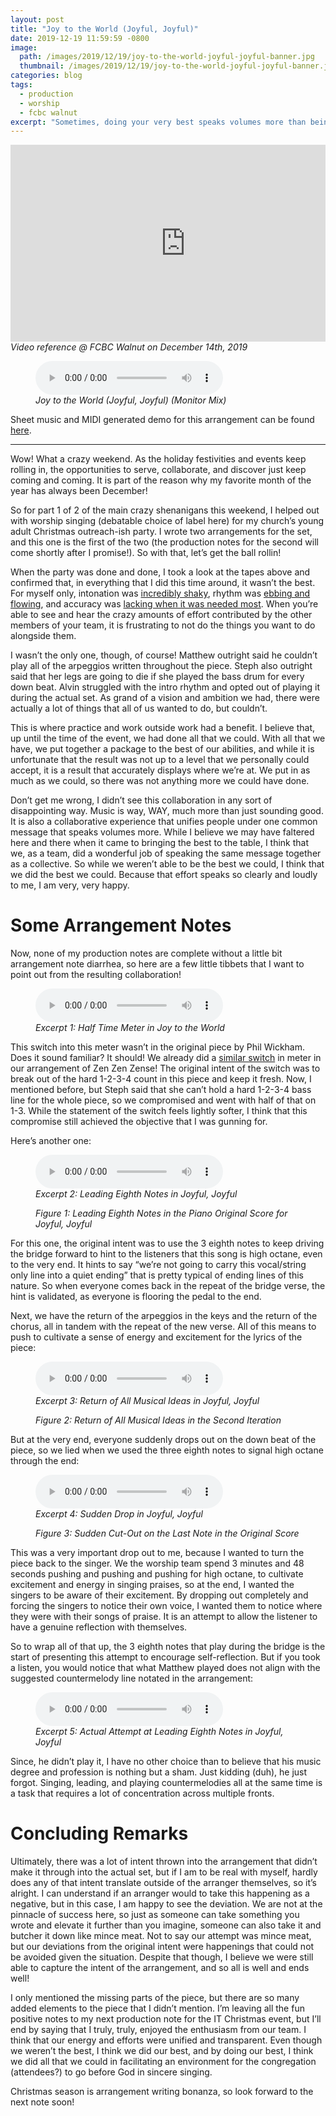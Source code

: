 ```yaml
---
layout: post
title: "Joy to the World (Joyful, Joyful)"
date: 2019-12-19 11:59:59 -0800
image: 
  path: /images/2019/12/19/joy-to-the-world-joyful-joyful-banner.jpg
  thumbnail: /images/2019/12/19/joy-to-the-world-joyful-joyful-banner.jpg
categories: blog
tags:
  - production
  - worship
  - fcbc walnut
excerpt: "Sometimes, doing your very best speaks volumes more than being the best.  This past weekend, I wrote and participated in two arrangements for FCBC Walnut’s In-Transit Christmas party.  This is the first of the two production notes where I detail some of the musical and collaborative intent that our team aimed for."
---
```


<figure class="align-center" style="margin:0px;padding:0px;overflow:hidden">
    <div style="text-align: center;">
        <iframe
            width="560"
            height="315"
            src="https://www.youtube.com/embed/_jPWxkIQYW0"
            frameborder="0">
        </iframe>
    </div>
    <figcaption><i>Video reference @ FCBC Walnut on December 14th, 2019</i></figcaption>
</figure>

<figure class="align-center">
    <audio
        controls
        preload
        class="align-center"
        src="/assets/2019/12/19/joy-to-the-world-joyful-joyful-monitor-mix.mp3">
    </audio>
    <figcaption><i>Joy to the World (Joyful, Joyful) (Monitor Mix)</i></figcaption>
</figure>

Sheet music and MIDI generated demo for this arrangement can be found <a href="/sheets">here</a>.

<hr>

Wow!  What a crazy weekend.  As the holiday festivities and events keep rolling in, the opportunities to serve, collaborate, and discover just keep coming and coming.  It is part of the reason why my favorite month of the year has always been December!

So for part 1 of 2 of the main crazy shenanigans this weekend, I helped out with worship singing (debatable choice of label here) for my church’s young adult Christmas outreach-ish party.  I wrote two arrangements for the set, and this one is the first of the two (the production notes for the second will come shortly after I promise!).  So with that, let’s get the ball rollin!

When the party was done and done, I took a look at the tapes above and confirmed that, in everything that I did this time around, it wasn’t the best.  For myself only, intonation was [incredibly shaky](https://youtu.be/_jPWxkIQYW0?t=47), rhythm was [ebbing and flowing](https://youtu.be/_jPWxkIQYW0?t=70), and accuracy was [lacking when it was needed most](https://youtu.be/_jPWxkIQYW0?t=88).  When you’re able to see and hear the crazy amounts of effort contributed by the other members of your team, it is frustrating to not do the things you want to do alongside them.

I wasn’t the only one, though, of course!  Matthew outright said he couldn’t play all of the arpeggios written throughout the piece.  Steph also outright said that her legs are going to die if she played the bass drum for every down beat.  Alvin struggled with the intro rhythm and opted out of playing it during the actual set.  As grand of a vision and ambition we had, there were actually a lot of things that all of us wanted to do, but couldn’t.

This is where practice and work outside work had a benefit.  I believe that, up until the time of the event, we had done all that we could.  With all that we have, we put together a package to the best of our abilities, and while it is unfortunate that the result was not up to a level that we personally could accept, it is a result that accurately displays where we’re at.  We put in as much as we could, so there was not anything more we could have done.

Don’t get me wrong, I didn’t see this collaboration in any sort of disappointing way.  Music is way, WAY, much more than just sounding good.  It is also a collaborative experience that unifies people under one common message that speaks volumes more.  While I believe we may have faltered here and there when it came to bringing the best to the table, I think that we, as a team, did a wonderful job of speaking the same message together as a collective.  So while we weren’t able to be the best we could, I think that we did the best we could.  Because that effort speaks so clearly and loudly to me, I am very, very happy.

# Some Arrangement Notes

Now, none of my production notes are complete without a little bit arrangement note diarrhea, so here are a few little tibbets that I want to point out from the resulting collaboration!

<figure class="align-center">
    <audio
        controls
        preload
        class="align-center"
        src="/assets/2019/12/19/excerpt-1-half-time-meter-in-joy-to-the-world.mp3">
    </audio>
    <figcaption><i>Excerpt 1: Half Time Meter in Joy to the World</i></figcaption>
</figure>

This switch into this meter wasn’t in the original piece by Phil Wickham.  Does it sound familiar?  It should!  We already did a [similar switch](https://youtu.be/V87VHxL384Y?t=54) in meter in our arrangement of Zen Zen Zense!  The original intent of the switch was to break out of the hard 1-2-3-4 count in this piece and keep it fresh.  Now, I mentioned before, but Steph said that she can’t hold a hard 1-2-3-4 bass line for the whole piece, so we compromised and went with half of that on 1-3.  While the statement of the switch feels lightly softer, I think that this compromise still achieved the objective that I was gunning for.

Here’s another one:

<figure class="align-center">
    <audio
        controls
        preload
        class="align-center"
        src="/assets/2019/12/19/excerpt-2-leading-eighth-notes-in-joyful-joyful.mp3">
    </audio>
    <figcaption><i>Excerpt 2: Leading Eighth Notes in Joyful, Joyful</i></figcaption>
</figure>

<figure class="align-center">
    <img src="/images/2019/12/19/figure-1-leading-eighth-notes-in-the-piano-original-score-for-joyful-joyful.png" alt="">
    <figcaption><i>Figure 1: Leading Eighth Notes in the Piano Original Score for Joyful, Joyful</i></figcaption>
</figure>

For this one, the original intent was to use the 3 eighth notes to keep driving the bridge forward to hint to the listeners that this song is high octane, even to the very end.  It hints to say “we’re not going to carry this vocal/string only line into a quiet ending” that is pretty typical of ending lines of this nature.  So when everyone comes back in the repeat of the bridge verse, the hint is validated, as everyone is flooring the pedal to the end.

Next, we have the return of the arpeggios in the keys and the return of the chorus, all in tandem with the repeat of the new verse.  All of this means to push to cultivate a sense of energy and excitement for the lyrics of the piece:

<figure class="align-center">
    <audio
        controls
        preload
        class="align-center"
        src="/assets/2019/12/19/excerpt-3-return-of-all-musical-ideas-in-joyful-joyful.mp3">
    </audio>
    <figcaption><i>Excerpt 3: Return of All Musical Ideas in Joyful, Joyful</i></figcaption>
</figure>

<figure class="align-center">
    <img src="/images/2019/12/19/figure-2-return-of-all-musical-ideas-in-the-second-iteration.png" alt="">
    <figcaption><i>Figure 2: Return of All Musical Ideas in the Second Iteration</i></figcaption>
</figure>

But at the very end, everyone suddenly drops out on the down beat of the piece, so we lied when we used the three eighth notes to signal high octane through the end:

<figure class="align-center">
    <audio
        controls
        preload
        class="align-center"
        src="/assets/2019/12/19/excerpt-4-sudden-drop-in-joyful-joyful.mp3">
    </audio>
    <figcaption><i>Excerpt 4: Sudden Drop in Joyful, Joyful</i></figcaption>
</figure>

<figure class="align-center">
    <img src="/images/2019/12/19/figure-3-sudden-cut-out-on-the-last-note-in-the-original-score.png" alt="">
    <figcaption><i>Figure 3: Sudden Cut-Out on the Last Note in the Original Score</i></figcaption>
</figure>

This was a very important drop out to me, because I wanted to turn the piece back to the singer.  We the worship team spend 3 minutes and 48 seconds pushing and pushing and pushing for high octane, to cultivate excitement and energy in singing praises, so at the end, I wanted the singers to be aware of their excitement.  By dropping out completely and forcing the singers to notice their own voice, I wanted them to notice where they were with their songs of praise.  It is an attempt to allow the listener to have a genuine reflection with themselves.

So to wrap all of that up, the 3 eighth notes that play during the bridge is the start of presenting this attempt to encourage self-reflection.  But if you took a listen, you would notice that what Matthew played does not align with the suggested countermelody line notated in the arrangement:

<figure class="align-center">
    <audio
        controls
        preload
        class="align-center"
        src="/assets/2019/12/19/excerpt-5-actual-attempt-at-leading-eighth-notes-in-joyful-joyful.mp3">
    </audio>
    <figcaption><i>Excerpt 5: Actual Attempt at Leading Eighth Notes in Joyful, Joyful</i></figcaption>
</figure>

Since, he didn’t play it, I have no other choice than to believe that his music degree and profession is nothing but a sham.  Just kidding (duh), he just forgot.  Singing, leading, and playing countermelodies all at the same time is a task that requires a lot of concentration across multiple fronts.

# Concluding Remarks

Ultimately, there was a lot of intent thrown into the arrangement that didn’t make it through into the actual set, but if I am to be real with myself, hardly does any of that intent translate outside of the arranger themselves, so it’s alright.  I can understand if an arranger would to take this happening as a negative, but in this case, I am happy to see the deviation.  We are not at the pinnacle of success here, so just as someone can take something you wrote and elevate it further than you imagine, someone can also take it and butcher it down like mince meat.  Not to say our attempt was mince meat, but our deviations from the original intent were happenings that could not be avoided given the situation.  Despite that though, I believe we were still able to capture the intent of the arrangement, and so all is well and ends well!

I only mentioned the missing parts of the piece, but there are so many added elements to the piece that I didn’t mention.  I’m leaving all the fun positive notes to my next production note for the IT Christmas event, but I’ll end by saying that I truly, truly, enjoyed the enthusiasm from our team.  I think that our energy and efforts were unified and transparent.  Even though we weren’t the best, I think we did our best, and by doing our best, I think we did all that we could in facilitating an environment for the congregation (attendees?) to go before God in sincere singing.

Christmas season is arrangement writing bonanza, so look forward to the next note soon!